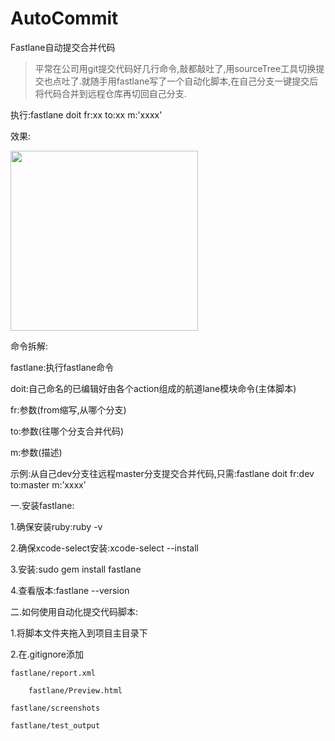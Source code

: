 # AutoCommit
Fastlane自动提交合并代码
>平常在公司用git提交代码好几行命令,敲都敲吐了,用sourceTree工具切换提交也点吐了.就随手用fastlane写了一个自动化脚本,在自己分支一键提交后将代码合并到远程仓库再切回自己分支.

执行:fastlane doit fr:xx to:xx m:'xxxx'

效果:

<img src="http://111.231.87.204/wp-content/uploads/2018/04/Snip20180418_5-300x288.png" alt="" width="300" height="288" class="alignnone size-medium wp-image-62" />

命令拆解:

fastlane:执行fastlane命令

doit:自己命名的已编辑好由各个action组成的航道lane模块命令(主体脚本)

fr:参数(from缩写,从哪个分支)

to:参数(往哪个分支合并代码)

m:参数(描述)

示例:从自己dev分支往远程master分支提交合并代码,只需:fastlane doit fr:dev to:master m:’xxxx’

一.安装fastlane:

1.确保安装ruby:ruby -v

2.确保xcode-select安装:xcode-select --install

3.安装:sudo gem install fastlane

4.查看版本:fastlane --version

二.如何使用自动化提交代码脚本:

1.将脚本文件夹拖入到项目主目录下

2.在.gitignore添加

	fastlane/report.xml
  
        fastlane/Preview.html
  
	fastlane/screenshots
  
	fastlane/test_output
